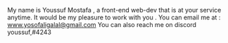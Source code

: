 My name is Youssuf Mostafa  , a front-end web-dev that is at your service anytime. 
It would be my pleasure to work with you .
You can email me at : www.yosofaligalal@gmail.com 
You can also reach me on discord youssuf,#4243

<!---
youssuf212/youssuf212 is a ✨ special ✨ repository because its `README.md` (this file) appears on your GitHub profile.
You can click the Preview link to take a look at your changes.
--->
